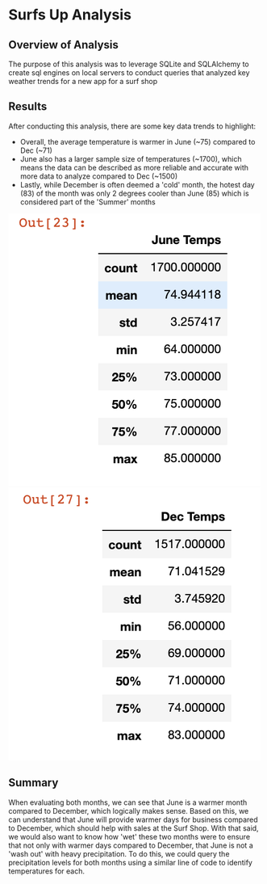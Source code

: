 # Surfs Up Analysis
## Overview of Analysis
The purpose of this analysis was to leverage SQLite and SQLAlchemy to create sql engines on local servers to conduct queries that analyzed key weather trends for a new app for a surf shop

## Results
After conducting this analysis, there are some key data trends to highlight:
- Overall, the average temperature is warmer in June (~75) compared to Dec (~71)
- June also has a larger sample size of temperatures (~1700), which means the data can be described as more reliable and accurate with more data to analyze compared to Dec (~1500)
- Lastly, while December is often deemed a 'cold' month, the hotest day (83) of the month was only 2 degrees cooler than June (85) which is considered part of the 'Summer' months

![June Statistics](Resources/June_stats.png)   ![December Statistics](Resources/December_stats.png)

## Summary
When evaluating both months, we can see that June is a warmer month compared to December, which logically makes sense. Based on this, we can understand that June will provide warmer days for business compared to December, which should help with sales at the Surf Shop. With that said, we would also want to know how 'wet' these two months were to ensure that not only with warmer days compared to December, that June is not a 'wash out' with heavy precipitation. To do this, we could query the precipitation levels for both months using a similar line of code to identify temperatures for each.

